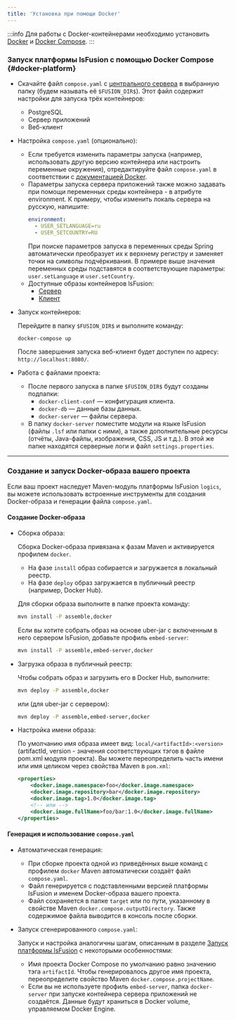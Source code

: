 ```yaml
---
title: 'Установка при помощи Docker'
---
```


:::info
Для работы с Docker-контейнерами необходимо установить [Docker](https://docs.docker.com/get-docker/) и [Docker Compose](https://docs.docker.com/compose/).
:::

### Запуск платформы lsFusion с помощью Docker Compose {#docker-platform}

- Скачайте файл `compose.yaml` с [центрального сервера](https://download.lsfusion.org/docker/) в выбранную папку (будем называть её `$FUSION_DIR$`). Этот файл содержит настройки для запуска трёх контейнеров:
    - PostgreSQL
    - Сервер приложений
    - Веб-клиент

- Настройка `compose.yaml` (опционально):
    - Если требуется изменить параметры запуска (например, использовать другую версию контейнера или настроить переменные окружения), отредактируйте файл `compose.yaml` в соответствии с [документацией Docker](https://docs.docker.com/get-started/overview/).
    - Параметры запуска сервера приложений также можно задавать при помощи переменных среды контейнера - в атрибуте environment. К примеру, чтобы изменить локаль сервера на русскую, напишите:
      ```yml
      environment:
        - USER_SETLANGUAGE=ru
        - USER_SETCOUNTRY=RU
      ```    
      При поиске параметров запуска в переменных среды Spring автоматически преобразует их к верхнему регистру и заменяет точки на символы подчёркивания. В примере выше значения переменных среды подставятся в соответствующие параметры: `user.setLanguage` и `user.setCountry`.
    - Доступные образы контейнеров lsFusion:
        - [Сервер](https://hub.docker.com/r/lsfusion/server/tags)
        - [Клиент](https://hub.docker.com/r/lsfusion/client/tags)

- Запуск контейнеров:

  Перейдите в папку `$FUSION_DIR$` и выполните команду:
  ```bash
  docker-compose up
  ```
  После завершения запуска веб-клиент будет доступен по адресу: `http://localhost:8080/`.

- Работа с файлами проекта:
    - После первого запуска в папке `$FUSION_DIR$` будут созданы подпапки:
        - `docker-client-conf` — конфигурация клиента.
        - `docker-db` — данные базы данных.
        - `docker-server` — файлы сервера.
    - В папку `docker-server` поместите модули на языке lsFusion (файлы `.lsf` или папки с ними), а также дополнительные ресурсы (отчёты, Java-файлы, изображения, CSS, JS и т.д.). В этой же папке находятся серверные логи и файл `settings.properties`.

---

### Создание и запуск Docker-образа вашего проекта

Если ваш проект наследует Maven-модуль платформы lsFusion `logics`, вы можете использовать встроенные инструменты для создания Docker-образа и генерации файла `compose.yaml`.

#### Создание Docker-образа

- Сборка образа:

  Сборка Docker-образа привязана к фазам Maven и активируется профилем `docker`.
  - На фазе `install` образ собирается и загружается в локальный реестр.
  - На фазе `deploy` образ загружается в публичный реестр (например, Docker Hub).

  Для сборки образа выполните в папке проекта команду:
  ```bash
  mvn install -P assemble,docker
  ```
  Если вы хотите собрать образ на основе uber-jar с включенным в него сервером lsFusion, добавьте профиль `embed-server`:
  ```bash
  mvn install -P assemble,embed-server,docker
  ```

- Загрузка образа в публичный реестр:

  Чтобы собрать образ и загрузить его в Docker Hub, выполните:
  ```bash
  mvn deploy -P assemble,docker
  ```
  или (для uber-jar с сервером):
  ```bash
  mvn deploy -P assemble,embed-server,docker
  ```

- Настройка имени образа:

  По умолчанию имя образа имеет вид: `local/<artifactId>:<version>` (artifactId, version - значения соответствующих тэгов в файле pom.xml модуля проекта). Вы можете переопределить часть имени или имя целиком через свойства Maven в `pom.xml`:
  ```xml
  <properties>
      <docker.image.namespace>foo</docker.image.namespace>
      <docker.image.repository>bar</docker.image.repository>
      <docker.image.tag>1.0</docker.image.tag>
      <!-- или -->
      <docker.image.fullName>foo/bar:1.0</docker.image.fullName>
  </properties>
  ```

#### Генерация и использование `compose.yaml`

- Автоматическая генерация:
    - При сборке проекта одной из приведённых выше команд с профилем `docker` Maven автоматически создаёт файл `compose.yaml`.
    - Файл генерируется с подставленными версией платформы lsFusion и именем Docker-образа вашего проекта.
    - Файл сохраняется в папке `target` или по пути, указанному в свойстве Maven `docker.compose.outputDirectory`. Также содержимое файла выводится в консоль после сборки.

- Запуск сгенерированного `compose.yaml`:

  Запуск и настройка аналогичны шагам, описанным в разделе [Запуск платформы lsFusion](#docker-platform) с некоторыми особенностями:
  - Имя проекта Docker Compose по умолчанию равно значению тэга `artifactId`. Чтобы генерировалось другое имя проекта, переопределите свойство Maven `docker.compose.projectName`.
  - Если вы не используете профиль `embed-server`, папка `docker-server` при запуске контейнера сервера приложений не создаётся. Данные будут храниться в Docker volume, управляемом Docker Engine.
